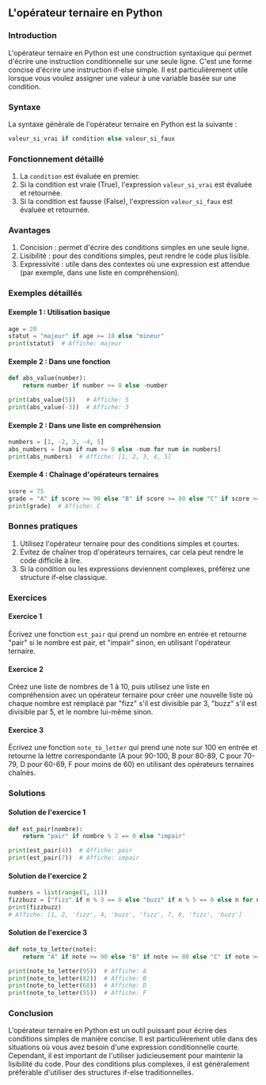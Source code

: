## L'opérateur ternaire en Python

### Introduction

L'opérateur ternaire en Python est une construction syntaxique qui permet d'écrire une instruction conditionnelle sur une seule ligne. C'est une forme concise d'écrire une instruction if-else simple. Il est particulièrement utile lorsque vous voulez assigner une valeur à une variable basée sur une condition.

### Syntaxe

La syntaxe générale de l'opérateur ternaire en Python est la suivante :

```python
valeur_si_vrai if condition else valeur_si_faux
```

### Fonctionnement détaillé

1. La `condition` est évaluée en premier.
2. Si la condition est vraie (True), l'expression `valeur_si_vrai` est évaluée et retournée.
3. Si la condition est fausse (False), l'expression `valeur_si_faux` est évaluée et retournée.

### Avantages

1. Concision : permet d'écrire des conditions simples en une seule ligne.
2. Lisibilité : pour des conditions simples, peut rendre le code plus lisible.
3. Expressivité : utile dans des contextes où une expression est attendue (par exemple, dans une liste en compréhension).

### Exemples détaillés

#### Exemple 1 : Utilisation basique

```python
age = 20
statut = "majeur" if age >= 18 else "mineur"
print(statut)  # Affiche: majeur
```

#### Exemple 2 : Dans une fonction

```python
def abs_value(number):
    return number if number >= 0 else -number

print(abs_value(5))   # Affiche: 5
print(abs_value(-3))  # Affiche: 3
```

#### Exemple 2 : Dans une liste en compréhension

```python
numbers = [1, -2, 3, -4, 5]
abs_numbers = [num if num >= 0 else -num for num in numbers]
print(abs_numbers)  # Affiche: [1, 2, 3, 4, 5]
```

#### Exemple 4 : Chaînage d'opérateurs ternaires

```python
score = 75
grade = "A" if score >= 90 else "B" if score >= 80 else "C" if score >= 70 else "D" if score >= 60 else "F"
print(grade)  # Affiche: C
```

### Bonnes pratiques

1. Utilisez l'opérateur ternaire pour des conditions simples et courtes.
2. Évitez de chaîner trop d'opérateurs ternaires, car cela peut rendre le code difficile à lire.
3. Si la condition ou les expressions deviennent complexes, préférez une structure if-else classique.

### Exercices

#### Exercice 1

Écrivez une fonction `est_pair` qui prend un nombre en entrée et retourne "pair" si le nombre est pair, et "impair" sinon, en utilisant l'opérateur ternaire.

#### Exercice 2

Créez une liste de nombres de 1 à 10, puis utilisez une liste en compréhension avec un opérateur ternaire pour créer une nouvelle liste où chaque nombre est remplacé par "fizz" s'il est divisible par 3, "buzz" s'il est divisible par 5, et le nombre lui-même sinon.

#### Exercice 3

Écrivez une fonction `note_to_letter` qui prend une note sur 100 en entrée et retourne la lettre correspondante (A pour 90-100, B pour 80-89, C pour 70-79, D pour 60-69, F pour moins de 60) en utilisant des opérateurs ternaires chaînés.

### Solutions

#### Solution de l'exercice 1

```python
def est_pair(nombre):
    return "pair" if nombre % 2 == 0 else "impair"

print(est_pair(4))  # Affiche: pair
print(est_pair(7))  # Affiche: impair
```

#### Solution de l'exercice 2

```python
numbers = list(range(1, 11))
fizzbuzz = ["fizz" if n % 3 == 0 else "buzz" if n % 5 == 0 else n for n in numbers]
print(fizzbuzz)
# Affiche: [1, 2, 'fizz', 4, 'buzz', 'fizz', 7, 8, 'fizz', 'buzz']
```

#### Solution de l'exercice 3

```python
def note_to_letter(note):
    return "A" if note >= 90 else "B" if note >= 80 else "C" if note >= 70 else "D" if note >= 60 else "F"

print(note_to_letter(95))  # Affiche: A
print(note_to_letter(82))  # Affiche: B
print(note_to_letter(68))  # Affiche: D
print(note_to_letter(55))  # Affiche: F
```

### Conclusion

L'opérateur ternaire en Python est un outil puissant pour écrire des conditions simples de manière concise. Il est particulièrement utile dans des situations où vous avez besoin d'une expression conditionnelle courte. Cependant, il est important de l'utiliser judicieusement pour maintenir la lisibilité du code. Pour des conditions plus complexes, il est généralement préférable d'utiliser des structures if-else traditionnelles.